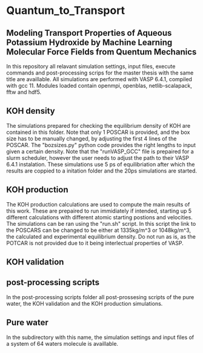 # Quantum_to_Transport
## Modeling Transport Properties of Aqueous Potassium Hydroxide by Machine Learning Molecular Force Fields from Quentum Mechanics

In this repository all relavant simulation settings, input files, execute commands and post-processing scrips for the master thesis with the same title are availlable.
All simulations are performed with VASP 6.4.1, compiled with gcc 11. Modules loaded contain openmpi, openblas, netlib-scalapack, fftw and hdf5.

## KOH density
The simulations prepared for checking the equilibrium density of KOH are contained in this folder.
Note that only 1 POSCAR is provided, and the box size has to be manually changed, by adjusting the first 4 lines of the POSCAR.
The "bozsizes.py" python code provides the right lengths to input given a certain density. Note that the "runVASP_GCC" file is prepaired for a slurm scheduler, however the user needs to adjust the path to their VASP 6.4.1 instalation.
These simulations use 5 ps of equilibriation after which the results are coppied to a initation folder and the 20ps simulations are started.

## KOH production
The KOH production calculations are used to compute the main results of this work. These are prepaired to run immidiately if intended, starting up 5 different calculations with different atomic starting postions and velocities.
The simulations can be ran using the "run.sh" script. In this script the link to the POSCARS can be changed to be either at 1335kg/m^3 or 1048kg/m^3, the calculated and experimental equilibrium density.
Do not run as is, as the POTCAR is not provided due to it being interlectual properties of VASP.

## KOH validation


## post-processing scripts
In the post-processing scripts folder all post-prossesing scripts of the pure water, the KOH validation and the KOH production simulations.

## Pure water
In the subdirectory with this name, the simulation settings and input files of a system of 64 waters molecule is availlable.